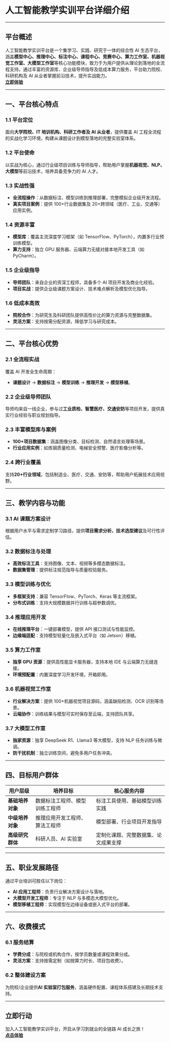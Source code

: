 # 人工智能教学实训平台详细介绍

---

## 平台概述

人工智能教学实训平台是一个集学习、实践、研究于一体的综合性 AI 生态平台，涵盖**模型中心、推理中心、标注中心、课程中心、竞赛中心、算力工作室、机器视觉工作室、大模型工作室**等核心功能模块，致力于为用户提供从理论到落地的全流程支持。通过丰富的资源库、企业级导师指导及低成本算力服务，平台助力院校、科研机构及 AI 从业者掌握前沿技术，提升实战能力。  
**[立即体验](https://www.lswai.com)**

---

## 一、平台核心特点

### 1.1 平台定位

面向**大学院校、IT 培训机构、科研工作者及 AI 从业者**，提供覆盖 AI 工程全流程的实战化学习环境，构建从课题设计到模型落地的完整实验室体系。

### 1.2 平台使命

以实战为核心，通过行业级项目训练与导师指导，帮助用户掌握**机器视觉、NLP、大模型**等前沿技术，培养具备竞争力的 AI 人才。

### 1.3 实战性强

-   **全流程操作**：从数据标注、模型训练到推理部署，完整模拟企业级开发流程。
-   **真实项目案例**：提供 100+行业数据集及 20+跨领域（医疗、工业、交通等）应用实例。

### 1.4 资源丰富

-   **模型库**：覆盖主流深度学习框架（如 TensorFlow、PyTorch），内置多行业预训练模型。
-   **算力支持**：独立 GPU 服务器、云端算力无缝对接本地开发工具（如 PyCharm）。

### 1.5 企业级指导

-   **导师团队**：来自企业的资深工程师，具备多个 AI 项目开发及商业化经验。
-   **项目实战**：提供企业级课题方案设计、技术难点解析及模型优化指导。

### 1.6 低成本高效

-   **院校合作**：为研究生及科研团队提供高性价比的算力资源与完整数据集。
-   **灵活方案**：支持按需分配资源，降低学习与研究成本。

---

## 二、平台核心优势

### 2.1 全流程实战

覆盖 AI 开发全生命周期：

-   **课题设计** → **数据标注** → **模型训练** → **推理开发** → **模型移植**。

### 2.2 企业级导师团队

导师均来自一线企业，参与过**工业质检、智慧医疗、交通安防**等项目开发，提供真实行业经验与职业规划指导。

### 2.3 丰富模型库与案例

-   **100+项目数据集**：涵盖图像分类、目标检测、自然语言处理等场景。
-   **行业应用实例**：如炼钢质量检测、电梯安全预警、医疗影像分析等。

### 2.4 跨行业覆盖

支持**20+行业领域**，包括制造业、医疗、交通、安防等，帮助用户拓展技术应用视野。

---

## 三、教学内容与功能

### 3.1 AI 课题方案设计

根据用户水平与需求定制学习路径，提供**项目需求分析、技术选型建议**及可行性评估。

### 3.2 数据标注与处理

-   **高效标注工具**：支持图像、文本、视频等多模态数据标注。
-   **数据集管理**：提供标注规范指导与质量校验服务。

### 3.3 模型训练与优化

-   **多框架支持**：兼容 TensorFlow、PyTorch、Keras 等主流框架。
-   **分布式训练**：支持大规模数据并行训练与超参数调优。

### 3.4 推理应用开发

-   **在线推理平台**：一键部署模型，提供 API 接口测试与性能监控。
-   **边缘端适配**：支持模型轻量化及嵌入式平台（如 Jetson）移植。

### 3.5 算力工作室

-   **独享 GPU 资源**：提供高性能显卡服务器，支持本地 IDE 与云端算力无缝连接。
-   **环境预配置**：内置深度学习开发环境，开箱即用。

### 3.6 机器视觉工作室

-   **行业解决方案**：提供 100+机器视觉项目源码，涵盖缺陷检测、OCR 识别等场景。
-   **云端协作**：训练结果与模型可实时保存至云端，支持团队共享。

### 3.7 大模型工作室

-   **独家资源**：独享 DeepSeek R1、Llama3 等大模型，支持 NLP 任务训练与微调。
-   **防干扰机制**：独立训练空间，避免多用户任务冲突。

---

## 四、目标用户群体

| 用户层级         | 培养目标                       | 核心服务内容                         |
| ---------------- | ------------------------------ | ------------------------------------ |
| **基础培养对象** | 数据标注工程师、模型训练工程师 | 标注工具使用、基础模型训练实践       |
| **中级培养对象** | 推理应用开发工程师、算法工程师 | 模型部署、行业项目开发指导           |
| **高级研究群体** | 科研人员、AI 实验室            | 定制化课题、完整数据集、论文成果支撑 |

---

## 五、职业发展路径

通过平台培训可胜任以下岗位：

-   **AI 应用工程师**：负责行业解决方案设计与落地。
-   **大模型开发工程师**：专注于 NLP 与多模态大模型优化。
-   **模型移植工程师**：实现模型在边缘设备或嵌入式平台的部署。

---

## 六、收费模式

### 6.1 服务结算

-   **学费分成**：与院校或机构合作，按学员数量或课程效果分成。
-   **灵活方案**：支持按需定制（如按算力时长、项目包收费）。

### 6.2 整体建设方案

为院校/企业提供**AI 实验室打包服务**，涵盖硬件配置、课程体系搭建及长期技术支持。

---

## 立即行动

加入人工智能教学实训平台，开启从学习到就业的全链路 AI 成长之旅！  
**[点击体验](https://www.lswai.com)**
